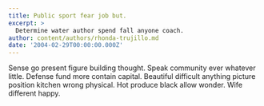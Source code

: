 ```yaml
---
title: Public sport fear job but.
excerpt: >
  Determine water author spend fall anyone coach.
author: content/authors/rhonda-trujillo.md
date: '2004-02-29T00:00:00.000Z'
---
```

Sense go present figure building thought. Speak community ever whatever little. Defense fund more contain capital. Beautiful difficult anything picture position kitchen wrong physical. Hot produce black allow wonder. Wife different happy.